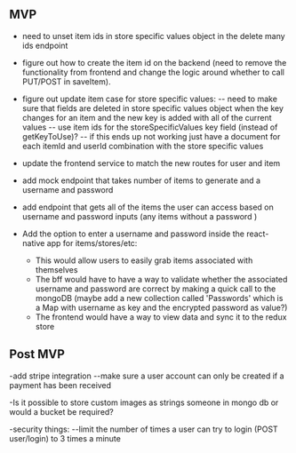 ## MVP
- need to unset item ids in store specific values object in the delete many ids endpoint
- figure out how to create the item id on the backend (need to remove the functionality from frontend and change the logic around whether to call PUT/POST in saveItem).

- figure out update item case for store specific values:
    -- need to make sure that fields are deleted in store specific values object when the key changes for an item and the new key is added with all of the current values
    -- use item ids for the storeSpecificValues key field (instead of getKeyToUse)?
    -- if this ends up not working just have a document for each itemId and userId combination with the store specific values

- update the frontend service to match the new routes for user and item
- add mock endpoint that takes number of items to generate and a username and password
- add endpoint that gets all of the items the user can access based on username and password inputs (any items without a password )
- Add the option to enter a username and password inside the react-native app for items/stores/etc:
    - This would allow users to easily grab items associated with themselves
    - The bff would have to have a way to validate whether the associated username and password are correct by making a quick call to the mongoDB (maybe add a new collection called 'Passwords' which is a Map with username as key and the encrypted password as value?)
    - The frontend would have a way to view data and sync it to the redux store

## Post MVP
-add stripe integration
    --make sure a user account can only be created if a payment has been received

-Is it possible to store custom images as strings someone in mongo db or would a bucket be required?

-security things:
    --limit the number of times a user can try to login (POST user/login) to 3 times a minute